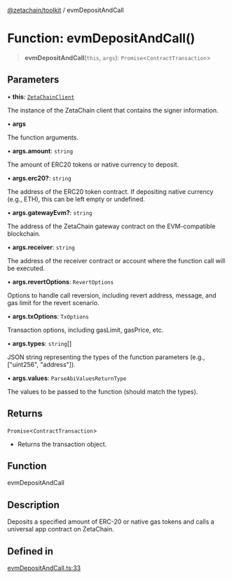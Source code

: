 [@zetachain/toolkit](toolkit/index.md) / evmDepositAndCall

# Function: evmDepositAndCall()

> **evmDepositAndCall**(`this`, `args`): `Promise`\<`ContractTransaction`\>

## Parameters

• **this**: [`ZetaChainClient`](toolkit/Class.ZetaChainClient.md)

The instance of the ZetaChain client that contains the signer information.

• **args**

The function arguments.

• **args.amount**: `string`

The amount of ERC20 tokens or native currency to deposit.

• **args.erc20?**: `string`

The address of the ERC20 token contract. If depositing native currency (e.g., ETH), this can be left empty or undefined.

• **args.gatewayEvm?**: `string`

The address of the ZetaChain gateway contract on the EVM-compatible blockchain.

• **args.receiver**: `string`

The address of the receiver contract or account where the function call will be executed.

• **args.revertOptions**: `RevertOptions`

Options to handle call reversion, including revert address, message, and gas limit for the revert scenario.

• **args.txOptions**: `TxOptions`

Transaction options, including gasLimit, gasPrice, etc.

• **args.types**: `string`[]

JSON string representing the types of the function parameters (e.g., ["uint256", "address"]).

• **args.values**: `ParseAbiValuesReturnType`

The values to be passed to the function (should match the types).

## Returns

`Promise`\<`ContractTransaction`\>

- Returns the transaction object.

## Function

evmDepositAndCall

## Description

Deposits a specified amount of ERC-20 or native gas tokens and calls a universal app contract on ZetaChain.

## Defined in

[evmDepositAndCall.ts:33](https://github.com/zeta-chain/toolkit/blob/542ef856894da0ed38ef2a757d2c0d70c2bb020d/packages/client/src/evmDepositAndCall.ts#L33)
